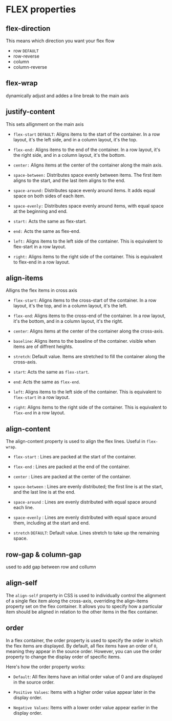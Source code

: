 # FLEX properties

## flex-direction
This means which direction you want your flex flow
- row `DEFAULT`
- row-reverse
- column
- column-reverse

## flex-wrap
dynamically adjust and addes a line break to the main axis

## justify-content
This sets allignment on the main axis
- `flex-start` `DEFAULT`: Aligns items to the start of the container. In a row layout, it's the left side, and in a column layout, it's the top.

- `flex-end:` Aligns items to the end of the container. In a row layout, it's the right side, and in a column layout, it's the bottom.

- `center:` Aligns items at the center of the container along the main axis.

- `space-between:` Distributes space evenly between items. The first item aligns to the start, and the last item aligns to the end.

- `space-around:` Distributes space evenly around items. It adds equal space on both sides of each item.

- `space-evenly:` Distributes space evenly around items, with equal space at the beginning and end.

- `start:` Acts the same as flex-start.

- `end:` Acts the same as flex-end.

- `left:` Aligns items to the left side of the container. This is equivalent to flex-start in a row layout.

- `right:` Aligns items to the right side of the container. This is equivalent to flex-end in a row layout.

## align-items
Alligns the flex items in cross axis

- ``flex-start``:
  Aligns items to the cross-start of the container. In a row layout, it's the top, and in a column layout, it's the left.

- ``flex-end``:
  Aligns items to the cross-end of the container. In a row layout, it's the bottom, and in a column layout, it's the right.

- ``center``:
  Aligns items at the center of the container along the cross-axis.

- ``baseline``:
  Aligns items to the baseline of the container. visible when items are of diffrent heights.

- ``stretch``:
  Default value. Items are stretched to fill the container along the cross-axis.

- ``start``:
  Acts the same as `flex-start`.

- ``end``:
  Acts the same as `flex-end`.

- ``left``:
  Aligns items to the left side of the container. This is equivalent to `flex-start` in a row layout.

- ``right``:
  Aligns items to the right side of the container. This is equivalent to `flex-end` in a row layout.

## align-content
The align-content property is used to align the flex lines. Useful in `flex-wrap`. 

- `flex-start` :
Lines are packed at the start of the container.

- `flex-end` :
Lines are packed at the end of the container.

- `center` :
Lines are packed at the center of the container.

- `space-between` :
Lines are evenly distributed; the first line is at the start, and the last line is at the end.

- `space-around` :
Lines are evenly distributed with equal space around each line.

- `space-evenly` :
Lines are evenly distributed with equal space around them, including at the start and end.

- `stretch` `DEFAULT`:
Default value. Lines stretch to take up the remaining space.

## row-gap & column-gap
used to add gap between row and collumn

## align-self
The `align-self` property in CSS is used to individually control the alignment of a single flex item along the cross-axis, overriding the align-items property set on the flex container. It allows you to specify how a particular item should be aligned in relation to the other items in the flex container.

## order

In a flex container, the order property is used to specify the order in which the flex items are displayed. By default, all flex items have an order of `0`, meaning they appear in the source order. However, you can use the order property to change the display order of specific items.

Here's how the order property works:

- ``Default``: All flex items have an initial order value of 0 and are displayed in the source order.

- ``Positive Values``: Items with a higher order value appear later in the display order.

- ``Negative Values``: Items with a lower order value appear earlier in the display order.